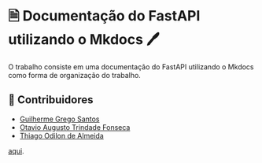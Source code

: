 # 🗎 Documentação do FastAPI utilizando o Mkdocs 🖊️
O trabalho consiste em uma documentação do FastAPI utilizando o Mkdocs como forma de organização do trabalho.

##  🤝 Contribuidores
- [Guilherme Grego Santos](https://github.com/GregoSX)
- [Otavio Augusto Trindade Fonseca](https://github.com/ootaviofonseca)
- [Thiago Odilon de Almeida](https://github.com/teagoodilon)


[aqui](index.md).
